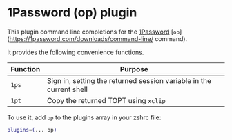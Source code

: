 # 1Password (op) plugin

This plugin command line completions for the
[1Password](https://1password.com/)
[`op`](https://1password.com/downloads/command-line/ command).

It provides the following convenience functions.

| Function | Purpose |
| --- | --- |
| `1ps` | Sign in, setting the returned session variable in the current shell |
| `1pt` | Copy the returned TOPT using `xclip` |

To use it, add `op` to the plugins array in your zshrc file:

```zsh
plugins=(... op)
```
